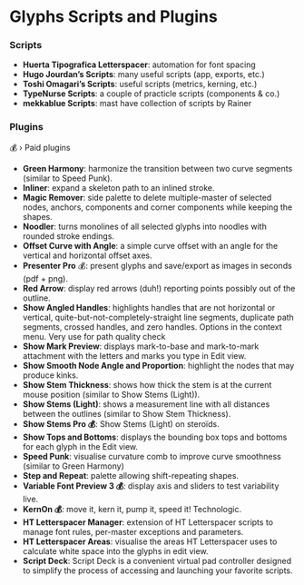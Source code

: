 # Glyphs Scripts and Plugins

### Scripts

* **Huerta Tipografica Letterspacer**: automation for font spacing
* **Hugo Jourdan’s Scripts**: many useful scripts (app, exports, etc.)
* **Toshi Omagari’s Scripts**: useful scripts (metrics, kerning, etc.)
* **TypeNurse Scripts**: a couple of practicle scripts (components & co.)
* **mekkablue Scripts**: mast have collection of scripts by Rainer

### Plugins

💰 › Paid plugins

* **Green Harmony**: harmonize the transition between two curve segments (similar to Speed Punk).
* **Inliner**: expand a skeleton path to an inlined stroke.
* **Magic Remover**: side palette to delete multiple-master of selected nodes, anchors, components and corner components while keeping the shapes.
* **Noodler**: turns monolines of all selected glyphs into noodles with rounded stroke endings.
* **Offset Curve with Angle**: a simple curve offset with an angle for the vertical and horizontal offset axes.
* **Presenter Pro** 💰: present glyphs and save/export as images in seconds (pdf + png).
* **Red Arrow**: display red arrows (duh!) reporting points possibly out of the outline.
* **Show Angled Handles**: highlights handles that are not horizontal or vertical, quite-but-not-completely-straight line segments, duplicate path segments, crossed handles, and zero handles. Options in the context menu. Very use for path quality check
* **Show Mark Preview**: displays mark-to-base and mark-to-mark attachment with the letters and marks you type in Edit view.
* **Show Smooth Node Angle and Proportion**: highlight the nodes that may produce kinks.
* **Show Stem Thickness**: shows how thick the stem is at the current mouse position (similar to Show Stems (Light)).
* **Show Stems (Light)**: shows a measurement line with all distances between the outlines (similar to Show Stem Thickness).
* **Show Stems Pro 💰**: Show Stems (Light) on steroïds.&#x20;
* **Show Tops and Bottoms**: displays the bounding box tops and bottoms for each glyph in the Edit view.
* **Speed Punk**: visualise curvature comb to improve curve smoothness (similar to Green Harmony)
* **Step and Repeat**: palette allowing shift-repeating shapes.
* **Variable Font Preview 3 💰**: display axis and sliders to test variability live.
* **KernOn 💰**: move it, kern it, pump it, speed it! Technologic.
* **HT Letterspacer Manager**: extension of HT Letterspacer scripts to manage font rules, per-master exceptions and parameters.
* **HT Letterspacer Areas**: visualise the areas HT Letterspacer uses to calculate white space into the glyphs in edit view.
* **Script Deck**: Script Deck is a convenient virtual pad controller designed to simplify the process of accessing and launching your favorite scripts.
